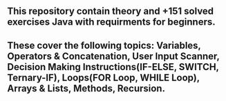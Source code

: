 ## This repository contain theory and +151 solved exercises Java with requirments for beginners.

## These cover the following topics: Variables, Operators & Concatenation, User Input Scanner, Decision Making Instructions(IF-ELSE, SWITCH, Ternary-IF), Loops(FOR Loop, WHILE Loop), Arrays & Lists, Methods, Recursion.
